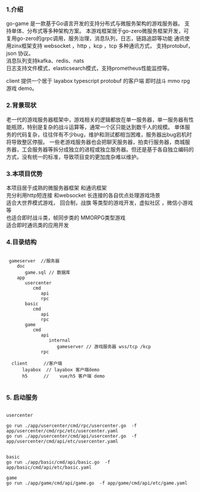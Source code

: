  

### 1.介绍
 
go-game 是一款基于Go语言开发的支持分布式与微服务架构的游戏服务器。 支持单体、分布式等多种架构方案。
本游戏框架居于go-zero微服务框架开发，可复用go-zero的grpc调用，服务治理，消息队列，日志，链路追踪等功能 
通讯使用zinx框架支持 websocket ，http ，kcp ，tcp 多种通讯方式， 支持protobuf，json 协议。  
消息队列支持kafka、redis、nats \
日志支持文件模式，elasticsearch模式，支持prometheus性能监控等。 

client 提供一个居于  layabox typescript protobuf 的客户端 即时战斗 mmo rpg 游戏 demo。
 

### 2.背景现状

老一代的游戏服务器框架中，游戏相关的逻辑都放在单一服务器，单一服务器有性能瓶颈，特别是复杂的战斗运算等，通常一个区只能达到数千人的规模。 单体服务的代码复杂，往往伴有不少bug，维护和测试都相当困难，服务器出bug宕机时将导致整区停服。 一些老游戏服务器也会把聊天服务器，拍卖行服务器，商城服务器，工会服务器等拆分成独立的进程或独立服务器。但还是基于各自独立编码的方式，没有统一的标准，导致项目变的更加庞杂难以维护。

### 3.本项目优势
 
  本项目居于成熟的微服务器框架 和通讯框架 \
  充分利用http短连接 和websocket 长连接的各自优点处理游戏场景 \
  适合大世界模式游戏， 回合制，战旗 等类型的游戏开发，虚拟社区 ，微信小游戏等\
  也适合即时战斗类，帧同步类的 MMORPG类型游戏 \
  适合即时通讯类的应用开发 

  ### 4.目录结构

  ```golang

   gameserver  //服务器
      doc
         game.sql // 数据库
      app
         usercenter
            cmd
               api
               rpc
         basic 
            cmd 
               api 
               rpc
         game
            cmd
               api
                  internal
                     gameserver // 游戏服务器 wss/tcp /kcp
               rpc

    client      //客户端
        layabox  // layabox 客户端demo  
        h5      //    vue/h5 客户端 demo          
     

```
     
  ### 5. 启动服务

  ```language

usercenter
 
  go run ./app/usercenter/cmd/rpc/usercenter.go  -f app/usercenter/cmd/rpc/etc/usercenter.yaml 
  go run ./app/usercenter/cmd/api/usercenter.go  -f app/usercenter/cmd/api/etc/usercenter.yaml
 

  basic
  go run ./app/basic/cmd/api/basic.go  -f app/basic/cmd/api/etc/basic.yaml
 
  game 
  go run ./app/game/cmd/api/game.go  -f app/game/cmd/api/etc/game.yaml
 

```



        


 